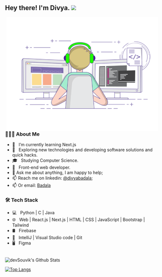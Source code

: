 <h2> Hey there! I'm Divya. <img src="https://media.giphy.com/media/hvRJCLFzcasrR4ia7z/giphy.gif" width="25"></h2>
<img align="right" alt="GIF" src="https://raw.githubusercontent.com/devSouvik/devSouvik/master/gif3.gif" width="500"/>

<h3> 👨🏻‍💻 About Me </h3>

- 🔭 &nbsp; I’m currently learning Next.js
- 🤔 &nbsp; Exploring new technologies and developing software solutions and quick hacks.
- 🎓 &nbsp; Studying Computer Science.
- 💼 &nbsp; Front-end web developer.
- 💬 Ask me about anything, I am happy to help;
- 📫 Reach me on linkedin: [@divyabadala](https://www.linkedin.com/in/divya-badala-80942a1a9/);
- 📫 Or email: <a href="mailto:badala.work@gmail.com">Badala</a> 

<h3>🛠 Tech Stack</h3>

- 💻 &nbsp; Python | C | Java
- 🌐 &nbsp; Web | React.js | Next.js | HTML | CSS | JavaScript | Bootstrap | Tailwind
- 🛢 &nbsp; Firebase
- 🔧 &nbsp; IntelliJ | Visual Studio code | Git
- 🖥 &nbsp; Figma

<br>

<img align="center" src="https://github-readme-stats.vercel.app/api?username=divyambadala43&include_all_commits=true&count_private=true&show_icons=true&line_height=20&title_color=7A7ADB&icon_color=2234AE&text_color=D3D3D3&bg_color=0,000000,130F40" alt="devSouvik's Github Stats">

</br>

[![Top Langs](https://github-readme-stats.vercel.app/api/top-langs/?username=divyambadala43&layout=compact&text_color=daf7dc&bg_color=151515)](https://github.com/devSouvik/github-readme-stats)
